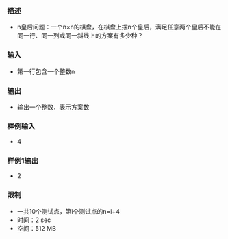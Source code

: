 ### 描述

- n皇后问题：一个n×n的棋盘，在棋盘上摆n个皇后，满足任意两个皇后不能在同一行、同一列或同一斜线上的方案有多少种？

### 输入

- 第一行包含一个整数n

### 输出

- 输出一个整数，表示方案数

### 样例输入

- 4

### 样例1输出

- 2

### 限制

- 一共10个测试点，第i个测试点的n=i+4
- 时间：2 sec
- 空间：512 MB